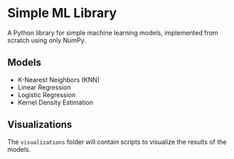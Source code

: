 # Simple ML Library

A Python library for simple machine learning models, implemented from scratch using only NumPy.

## Models

- K-Nearest Neighbors (KNN)
- Linear Regression
- Logistic Regression
- Kernel Density Estimation

## Visualizations

The `visualizations` folder will contain scripts to visualize the results of the models.
